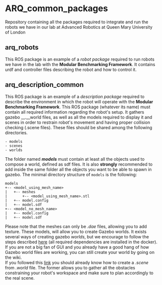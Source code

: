 # ARQ_common_packages
Repository containing all the packages required to integrate and run the robots we have in our lab at Advanced Robotics at Queen Mary University of London

## arq_robots
This ROS package is an example of a *robot package* required to run robots we have in the lab with the **Modular Benchmarking Framework**. It contains urdf and controller files describing the robot and how to control it.

## arq_description_common
This ROS package is an example of a *description package* required to describe the environment in which the robot will operate with the **Modular Benchmarking Framework**. This ROS package (whatever its name) must contain all required information regarding the robot's setup. It gathers gazebo __.__world files, as well as all the models required to display it and scenes in order to restrain robot's movement and having proper collision checking (.scene files). These files should be shared among the following directories.
```
- models
- scenes
- worlds
```
The folder named __*models*__ must contain at least all the objects used to compose a world, defined as sdf files. It is also **strongly** recommended to add inside the same folder all the objects you want to be able to spawn in gazebo.
The minimal directory structure of `models` is the following:
```
models
+-- <model_using_mesh_name>
|   +-- meshes
|       +-- <model_using_mesh_name>.stl
|   +-- model.config
|   +-- model.sdf
+-- <model_no_mesh_name>
|   +-- model.config
|   +-- model.sdf
```
Please note that the meshes can only be *.dae* files, allowing you to add texture. These models, will allow you to create Gazebo worlds. It exists several ways of creating gazebo *worlds*, but we encourage to follow the steps described [here](https://shadow-experimental.readthedocs.io/en/latest/user_guide/1_6_software_description.html#creating-a-new-world-scene) (all required dependencies are installed in the docker). If you are not a big fan of GUI and you already have a good hang of how Gazebo world files are working, you can still create your world by going on the wiki. </br>
If you followed this [link](https://shadow-experimental.readthedocs.io/en/latest/user_guide/1_6_software_description.html#creating-a-new-world-scene) you should already know how to create a *.scene* from *.world* file. The former allows you to gather all the obstacles constraining your robot's workspace and make sure to plan accordingly to the real scene.
